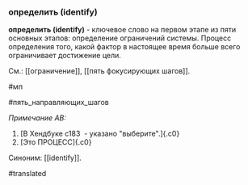 ### определить (identify)

**определить (identify)** - ключевое слово на первом этапе из пяти основных этапов: определение ограничений системы. Процесс определения того, какой фактор в настоящее время больше всего ограничивает достижение цели.

См.: [[ограничение]], [[пять фокусирующих шагов]].

#мп

#пять_направляющих_шагов

*Примечание АВ:*

1.  [В Хендбуке с183  - указано "выберите".]{.c0}
2.  [Это ПРОЦЕСС]{.c0}

Синоним: [[identify]].

#translated
